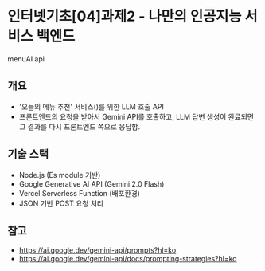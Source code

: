 # 인터넷기초[04]과제2 - 나만의 인공지능 서비스 백엔드
menuAI api

## 개요

- '오늘의 메뉴 추천' 서비스()를 위한 LLM 호출 API
- 프론트엔드의 요청을 받아서 Gemini API를 호출하고, LLM 답변 생성이 완료되면 그 결과를 다시 프론트엔드 쪽으로 응답함.


## 기술 스택
- Node.js (Es module 기반)
- Google Generative AI API (Gemini 2.0 Flash)
- Vercel Serverless Function (배포환경)
- JSON 기반 POST 요청 처리

  

## 참고
- https://ai.google.dev/gemini-api/prompts?hl=ko
- https://ai.google.dev/gemini-api/docs/prompting-strategies?hl=ko
